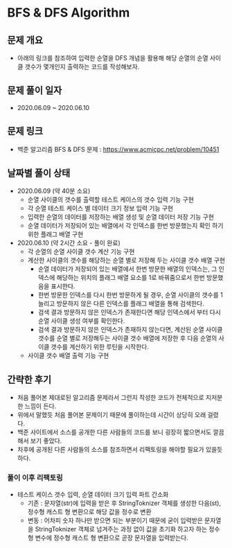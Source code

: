 # BFS & DFS Algorithm
## 문제 개요
- 아래의 링크를 참조하여 입력한 순열을 DFS 개념을 활용해 해당 순열의 순열 사이클 갯수가 몇개인지 출력하는 코드를 작성해보자.
## 문제 풀이 일자
- 2020.06.09 ~ 2020.06.10
## 문제 링크
- 백준 알고리즘 BFS & DFS 문제 : <https://www.acmicpc.net/problem/10451>
## 날짜별 풀이 상태
- 2020.06.09 (약 40분 소요)
  - 순열 사이클의 갯수를 출력할 테스트 케이스의 갯수 입력 기능 구현
  - 각 순열 테스트 케이스 별 데이터 크기 정보 입력 기능 구현 
  - 입력한 순열의 데이터를 저장하는 배열 생성 및 순열 데이터 저장 기능 구현
  - 순열 데이터가 저장되어 있는 배열에서 각 인덱스를 한번 방문했는지 확인 하기 위한 플래그 배열 구현
- 2020.06.10 (약 2시간 소요 - 풀이 완료)
  - 각 순열의 순열 사이클 갯수 계산 기능 구현
  - 계산한 사이클의 갯수를 해당하는 순열 별로 저장해 두는 사이클 갯수 배열 구현
    - 순열 데이터가 저장되어 있는 배열에서 한번 방문한 배열의 인덱스는, 그 인덱스에 해당하는 위치의 플래그 배열 요소를 1로 바꿔줌으로서 한번 방문했음을 표시한다.
    - 한번 방문한 인덱스를 다시 한번 방문하게 될 경우, 순열 사이클의 갯수를 1 늘리고 방문하지 않은 다른 인덱스를 플래그 배열을 통해 검색한다.
    - 검색 결과 방문하지 않은 인덱스가 존재한다면 해당 인덱스에서 부터 다시 순열 사이클 생성 여부를 확인한다.
    - 검색 결과 방문하지 않은 인덱스가 존재하지 않는다면, 계산된 순열 사이클 갯수를 순열 별로 저장해두는 사이클 갯수 배열에 저장한 후 다음 순열의 사이클 갯수를 계산하기 위한 루틴을 시작한다.
  - 사이클 갯수 배열 출력 기능 구현
## 간략한 후기
- 처음 풀어본 제대로된 알고리즘 문제라서 그런지 작성한 코드가 전체적으로 지저분한 느낌이 든다.
- 위에서 말했듯 처음 풀어본 문제이기 때문에 풀이하는데 시간이 상당히 오래 걸렸다.
- 백준 사이트에서 소스를 공개한 다른 사람들의 코드를 보니 굉장히 짧으면서도 깔끔해서 보기 좋았다.
- 차후에 공개된 다른 사람들의 소스를 참조하면서 리팩토링을 해야할 필요가 있을듯하다.

### 풀이 이후 리팩토링
- 테스트 케이스 갯수 입력, 순열 데이터 크기 입력 파트 간소화
  - 기존 : 문자열(str)에 입력을 받은 후 StringToknizer 객체를 생성한 다음(st), 정수형 캐스트 형 변환으로 해당 값을 정수로 변환
  - 변동 : 어차피 숫자 하나만 받으면 되는 부분이기 때문에 굳이 입력받은 문자열을 StringToknizer 객체로 넘겨주는 과정 없이
           값을 초기화 하고자 하는 정수형 변수에 정수형 캐스트 형 변환으로 곧장 문자열을 입력받는다.
